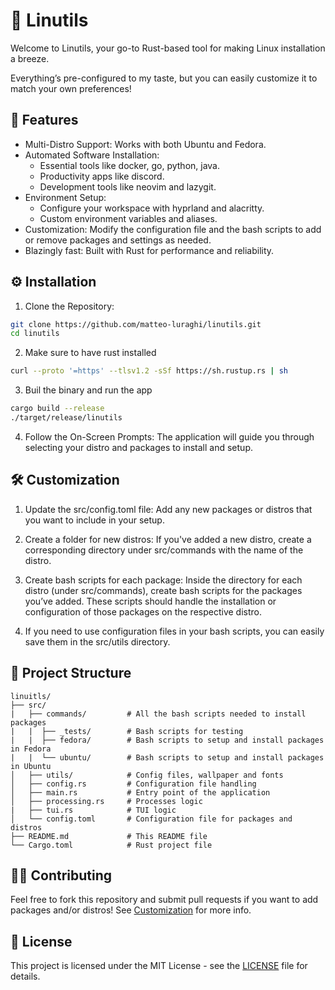 # 🐧 Linutils

Welcome to Linutils, your go-to Rust-based tool for making Linux installation a breeze. 

Everything’s pre-configured to my taste, but you can easily customize it to match your own preferences!
## 🚀 Features

- Multi-Distro Support: Works with both Ubuntu and Fedora.
- Automated Software Installation:
  - Essential tools like docker, go, python, java.
  - Productivity apps like discord.
  - Development tools like neovim and lazygit.
- Environment Setup:
  - Configure your workspace with hyprland and alacritty.
  - Custom environment variables and aliases.
- Customization: Modify the configuration file and the bash scripts to add or remove packages and settings as needed.
- Blazingly fast: Built with Rust for performance and reliability.

## ⚙️ Installation

1. Clone the Repository:
```bash
git clone https://github.com/matteo-luraghi/linutils.git
cd linutils
```
2. Make sure to have rust installed
```bash
curl --proto '=https' --tlsv1.2 -sSf https://sh.rustup.rs | sh
```
3. Buil the binary and run the app
```bash
cargo build --release
./target/release/linutils
```
4. Follow the On-Screen Prompts:
The application will guide you through selecting your distro and packages to install and setup.

## 🛠 Customization

1. Update the src/config.toml file: Add any new packages or distros that you want to include in your setup.

2. Create a folder for new distros: If you've added a new distro, create a corresponding directory under src/commands with the name of the distro.
   
3. Create bash scripts for each package: Inside the directory for each distro (under src/commands), create bash scripts for the packages you’ve added. These scripts should handle the installation or configuration of those packages on the respective distro.

4. If you need to use configuration files in your bash scripts, you can easily save them in the src/utils directory.

## 📂 Project Structure

    linuitls/
    ├── src/
    |   ├── commands/         # All the bash scripts needed to install packages
    |   |  ├── _tests/        # Bash scripts for testing
    |   |  ├── fedora/        # Bash scripts to setup and install packages in Fedora
    |   |  └── ubuntu/        # Bash scripts to setup and install packages in Ubuntu
    │   ├── utils/            # Config files, wallpaper and fonts
    │   ├── config.rs         # Configuration file handling
    │   ├── main.rs           # Entry point of the application
    │   ├── processing.rs     # Processes logic
    |   ├── tui.rs            # TUI logic
    │   └── config.toml       # Configuration file for packages and distros
    ├── README.md             # This README file
    └── Cargo.toml            # Rust project file

## 🧑‍💻 Contributing

Feel free to fork this repository and submit pull requests if you want to add packages and/or distros! See [Customization](#-customization) for more info.

## 📄 License

This project is licensed under the MIT License - see the [LICENSE](LICENSE) file for details.

